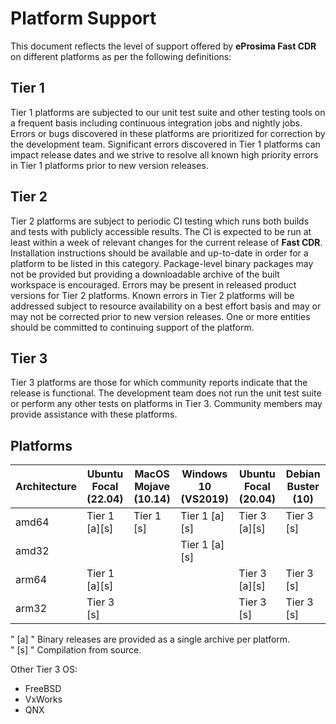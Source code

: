 # Platform Support

This document reflects the level of support offered by **eProsima Fast CDR** on different platforms as per the following
definitions:

## Tier 1

Tier 1 platforms are subjected to our unit test suite and other testing tools on a frequent basis including continuous
integration jobs and nightly jobs.
Errors or bugs discovered in these platforms are prioritized for correction by the development team.
Significant errors discovered in Tier 1 platforms can impact release dates and we strive to resolve all known high
priority errors in Tier 1 platforms prior to new version releases.

## Tier 2

Tier 2 platforms are subject to periodic CI testing which runs both builds and tests with publicly accessible results.
The CI is expected to be run at least within a week of relevant changes for the current release of **Fast CDR**.
Installation instructions should be available and up-to-date in order for a platform to be listed in this category.
Package-level binary packages may not be provided but providing a downloadable archive of the built workspace is
encouraged.
Errors may be present in released product versions for Tier 2 platforms.
Known errors in Tier 2 platforms will be addressed subject to resource availability on a best effort basis and may or
may not be corrected prior to new version releases.
One or more entities should be committed to continuing support of the platform.

## Tier 3

Tier 3 platforms are those for which community reports indicate that the release is functional.
The development team does not run the unit test suite or perform any other tests on platforms in Tier 3.
Community members may provide assistance with these platforms.

## Platforms

|Architecture|Ubuntu Focal (22.04)|MacOS Mojave (10.14)|Windows 10 (VS2019)|Ubuntu Focal (20.04)|Debian Buster (10)|
|------------|--------------------|--------------------|-------------------|--------------------|------------------|
|amd64       |Tier 1 [a][s]       |Tier 1 [s]          |Tier 1 [a][s]      |Tier 3 [a][s]       |Tier 3 [s]        |
|amd32       |                    |                    |Tier 1 [a][s]      |                    |                  |
|arm64       |Tier 1 [a][s]       |                    |                   |Tier 3 [a][s]       |Tier 3 [s]        |
|arm32       |Tier 3 [s]          |                    |                   |Tier 3 [s]          |Tier 3 [s]        |

" [a] " Binary releases are provided as a single archive per platform.\
" [s] " Compilation from source.

Other Tier 3 OS:

* FreeBSD
* VxWorks
* QNX
